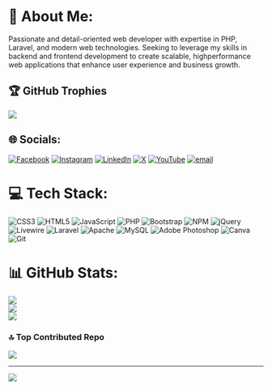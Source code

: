 # 💫 About Me:
Passionate and detail-oriented web developer with expertise in PHP, Laravel, and modern web technologies. Seeking to leverage my skills in backend and frontend development to create scalable, highperformance web applications that enhance user experience and business growth.

## 🏆 GitHub Trophies
![](https://github-profile-trophy.vercel.app/?username=moeen-dev&theme=radical&no-frame=false&no-bg=false&margin-w=4)


## 🌐 Socials:
[![Facebook](https://img.shields.io/badge/Facebook-%231877F2.svg?logo=Facebook&logoColor=white)](https://facebook.com/mdmoeenuddinn) [![Instagram](https://img.shields.io/badge/Instagram-%23E4405F.svg?logo=Instagram&logoColor=white)](https://instagram.com/mdmoeenuddinn) [![LinkedIn](https://img.shields.io/badge/LinkedIn-%230077B5.svg?logo=linkedin&logoColor=white)](https://linkedin.com/in/mdmoeenuddinn) [![X](https://img.shields.io/badge/X-black.svg?logo=X&logoColor=white)](https://x.com/mdmoeenuddinn) [![YouTube](https://img.shields.io/badge/YouTube-%23FF0000.svg?logo=YouTube&logoColor=white)](https://youtube.com/@mdmoeenuddinn) [![email](https://img.shields.io/badge/Email-D14836?logo=gmail&logoColor=white)](mailto:moeen.contact.me@gmail.com) 

# 💻 Tech Stack:
![CSS3](https://img.shields.io/badge/css3-%231572B6.svg?style=for-the-badge&logo=css3&logoColor=white) ![HTML5](https://img.shields.io/badge/html5-%23E34F26.svg?style=for-the-badge&logo=html5&logoColor=white) ![JavaScript](https://img.shields.io/badge/javascript-%23323330.svg?style=for-the-badge&logo=javascript&logoColor=%23F7DF1E) ![PHP](https://img.shields.io/badge/php-%23777BB4.svg?style=for-the-badge&logo=php&logoColor=white) ![Bootstrap](https://img.shields.io/badge/bootstrap-%238511FA.svg?style=for-the-badge&logo=bootstrap&logoColor=white) ![NPM](https://img.shields.io/badge/NPM-%23CB3837.svg?style=for-the-badge&logo=npm&logoColor=white) ![jQuery](https://img.shields.io/badge/jquery-%230769AD.svg?style=for-the-badge&logo=jquery&logoColor=white) ![Livewire](https://img.shields.io/badge/livewire-%234e56a6.svg?style=for-the-badge&logo=livewire&logoColor=white) ![Laravel](https://img.shields.io/badge/laravel-%23FF2D20.svg?style=for-the-badge&logo=laravel&logoColor=white) ![Apache](https://img.shields.io/badge/apache-%23D42029.svg?style=for-the-badge&logo=apache&logoColor=white) ![MySQL](https://img.shields.io/badge/mysql-4479A1.svg?style=for-the-badge&logo=mysql&logoColor=white) ![Adobe Photoshop](https://img.shields.io/badge/adobe%20photoshop-%2331A8FF.svg?style=for-the-badge&logo=adobe%20photoshop&logoColor=white) ![Canva](https://img.shields.io/badge/Canva-%2300C4CC.svg?style=for-the-badge&logo=Canva&logoColor=white) ![Git](https://img.shields.io/badge/git-%23F05033.svg?style=for-the-badge&logo=git&logoColor=white)
# 📊 GitHub Stats:
![](https://github-readme-stats.vercel.app/api?username=moeen-dev&theme=omni&hide_border=false&include_all_commits=true&count_private=true)<br/>
![](https://nirzak-streak-stats.vercel.app/?user=moeen-dev&theme=omni&hide_border=false)<br/>
![](https://github-readme-stats.vercel.app/api/top-langs/?username=moeen-dev&theme=omni&hide_border=false&include_all_commits=true&count_private=true&layout=compact)


### 🔝 Top Contributed Repo
![](https://github-contributor-stats.vercel.app/api?username=moeen-dev&limit=5&theme=radical&combine_all_yearly_contributions=true)

---
[![](https://visitcount.itsvg.in/api?id=moeen-dev&icon=5&color=6)](https://visitcount.itsvg.in)

<!-- Proudly created with GPRM ( https://gprm.itsvg.in ) -->